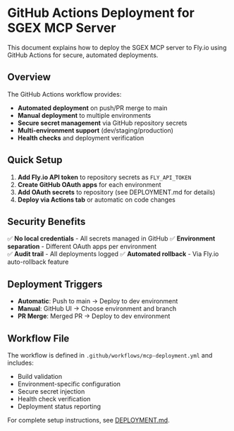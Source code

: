 # GitHub Actions Deployment for SGEX MCP Server

This document explains how to deploy the SGEX MCP server to Fly.io using GitHub Actions for secure, automated deployments.

## Overview

The GitHub Actions workflow provides:
- **Automated deployment** on push/PR merge to main
- **Manual deployment** to multiple environments
- **Secure secret management** via GitHub repository secrets
- **Multi-environment support** (dev/staging/production)
- **Health checks** and deployment verification

## Quick Setup

1. **Add Fly.io API token** to repository secrets as `FLY_API_TOKEN`
2. **Create GitHub OAuth apps** for each environment
3. **Add OAuth secrets** to repository (see DEPLOYMENT.md for details)
4. **Deploy via Actions tab** or automatic on code changes

## Security Benefits

✅ **No local credentials** - All secrets managed in GitHub
✅ **Environment separation** - Different OAuth apps per environment  
✅ **Audit trail** - All deployments logged
✅ **Automated rollback** - Via Fly.io auto-rollback feature

## Deployment Triggers

- **Automatic**: Push to main → Deploy to dev environment
- **Manual**: GitHub UI → Choose environment and branch
- **PR Merge**: Merged PR → Deploy to dev environment

## Workflow File

The workflow is defined in `.github/workflows/mcp-deployment.yml` and includes:
- Build validation
- Environment-specific configuration
- Secure secret injection
- Health check verification
- Deployment status reporting

For complete setup instructions, see [DEPLOYMENT.md](./DEPLOYMENT.md).
